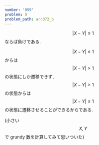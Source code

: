 ```yaml
---
number: '059'
problem: D
problem_path: arc072_b
---
```

$$ \vert X-Y \vert \leq 1 $$ ならば負けである.

$$ \vert X-Y \vert \leq 1 $$ からは $$ \vert X-Y \vert \gt 1 $$ の状態にしか遷移できず, $$ \vert X-Y \vert \gt 1 $$ の状態からは $$ \vert X-Y \vert \leq 1 $$ の状態に遷移させることができるからである.

(小さい $$ X, Y $$ で grundy 数を計算してみて思いついた)
